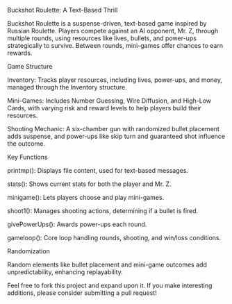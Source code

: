 Buckshot Roulette: A Text-Based Thrill

Buckshot Roulette is a suspense-driven, text-based game inspired by Russian Roulette. Players compete against an AI opponent, Mr. Z, through multiple rounds, using resources like lives, bullets, and power-ups strategically to survive. Between rounds, mini-games offer chances to earn rewards.



Game Structure

Inventory: Tracks player resources, including lives, power-ups, and money, managed through the Inventory structure.

Mini-Games: Includes Number Guessing, Wire Diffusion, and High-Low Cards, with varying risk and reward levels to help players build their resources.

Shooting Mechanic: A six-chamber gun with randomized bullet placement adds suspense, and power-ups like skip turn and guaranteed shot influence the outcome.



Key Functions

printmp(): Displays file content, used for text-based messages.

stats(): Shows current stats for both the player and Mr. Z.

minigame(): Lets players choose and play mini-games.

shoot1(): Manages shooting actions, determining if a bullet is fired.

givePowerUps(): Awards power-ups each round.

gameloop(): Core loop handling rounds, shooting, and win/loss conditions.


Randomization

Random elements like bullet placement and mini-game outcomes add unpredictability, enhancing replayability.



Feel free to fork this project and expand upon it. If you make interesting additions, please consider submitting a pull request!
